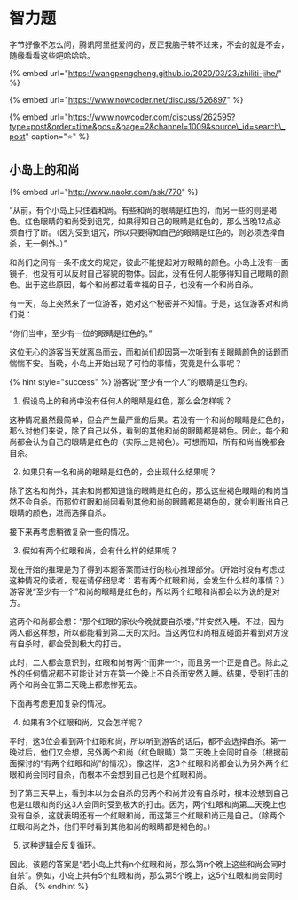 # 智力题

字节好像不怎么问，腾讯阿里挺爱问的，反正我脑子转不过来，不会的就是不会，随缘看看这些吧哈哈哈。

{% embed url="https://wangpengcheng.github.io/2020/03/23/zhiliti-jihe/" %}

{% embed url="https://www.nowcoder.net/discuss/526897" %}

{% embed url="https://www.nowcoder.com/discuss/262595?type=post&order=time&pos=&page=2&channel=1009&source\_id=search\_post" caption="⭐️" %}

## 小岛上的和尚

{% embed url="http://www.naokr.com/ask/770" %}

“从前，有个小岛上只住着和尚。有些和尚的眼睛是红色的，而另一些的则是褐色。红色眼睛的和尚受到诅咒，如果得知自己的眼睛是红色的，那么当晚12点必须自行了断。（因为受到诅咒，所以只要得知自己的眼睛是红色的，则必须选择自杀，无一例外。）”

和尚们之间有一条不成文的规定，彼此不能提起对方眼睛的颜色。小岛上没有一面镜子，也没有可以反射自己容貌的物体。因此，没有任何人能够得知自己眼睛的颜色。出于这些原因，每个和尚都过着幸福的日子，也没有一个和尚自杀。

有一天，岛上突然来了一位游客，她对这个秘密并不知情。于是，这位游客对和尚们说：

“你们当中，至少有一位的眼睛是红色的。”

这位无心的游客当天就离岛而去，而和尚们却因第一次听到有关眼睛颜色的话题而惴惴不安。当晚，小岛上开始出现了可怕的事情，究竟是什么事呢？

{% hint style="success" %}
游客说“至少有一个人”的眼睛是红色的。

1. 假设岛上的和尚中没有任何人的眼睛是红色，那么会怎样呢？

这种情况虽然最简单，但会产生最严重的后果。若没有一个和尚的眼睛是红色的，那么对他们来说，除了自己以外，看到的其他和尚的眼睛都是褐色。因此，每个和尚都会认为自己的眼睛是红色的（实际上是褐色）。可想而知，所有和尚当晚都会自杀。

2. 如果只有一名和尚的眼睛是红色的，会出现什么结果呢？

除了这名和尚外，其余和尚都知道谁的眼睛是红色的，那么这些褐色眼睛的和尚当然不会自杀。而那位红眼和尚因看到其他和尚的眼睛都是褐色的，就会判断出自己眼睛的颜色，进而选择自杀。

接下来再考虑稍微复杂一些的情况。

3. 假如有两个红眼和尚，会有什么样的结果呢？

现在开始的推理是为了得到本题答案而进行的核心推理部分。（开始时没有考虑过这种情况的读者，现在请仔细思考：若有两个红眼和尚，会发生什么样的事情？）游客说“至少有一个”和尚的眼睛是红色的，所以两个红眼和尚都会以为说的是对方。

这两个和尚都会想：“那个红眼的家伙今晚就要自杀喽。”并安然入睡。不过，因为两人都这样想，所以都能看到第二天的太阳。当这两位和尚相互碰面并看到对方没有自杀时，都会受到极大的打击。

此时，二人都会意识到，红眼和尚有两个而非一个，而且另一个正是自己。除此之外的任何情况都不可能让对方在第一个晚上不自杀而安然入睡。结果，受到打击的两个和尚会在第二天晚上都悲惨死去。

下面再考虑更加复杂的情况。

4. 如果有3个红眼和尚，又会怎样呢？

平时，这3位会看到两个红眼和尚，所以听到游客的话后，都不会选择自杀。第一晚过后，他们又会想，另外两个和尚（红色眼睛）第二天晚上会同时自杀（根据前面探讨的“有两个红眼和尚”的情况）。像这样，这3个红眼和尚都会认为另外两个红眼和尚会同时自杀，而根本不会想到自己也是个红眼和尚。

到了第三天早上，看到本以为会自杀的另两个和尚并没有自杀时，根本没想到自己也是红眼和尚的这3人会同时受到极大的打击。因为，两个红眼和尚第二天晚上也没有自杀，这就表明还有一个红眼和尚，而这第三个红眼和尚正是自己。（除两个红眼和尚之外，他们平时看到其他和尚的眼睛都是褐色的。）

5. 这种逻辑会反复循环。

因此，该题的答案是“若小岛上共有n个红眼和尚，那么第n个晚上这些和尚会同时自杀”。例如，小岛上共有5个红眼和尚，那么第5个晚上，这5个红眼和尚会同时自杀。
{% endhint %}



